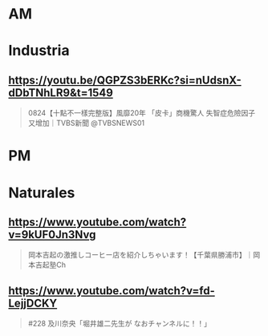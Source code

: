 # AM
# Industria

## https://youtu.be/QGPZS3bERKc?si=nUdsnX-dDbTNhLR9&t=1549

> 0824【十點不一樣完整版】風靡20年 「皮卡」商機驚人 失智症危險因子又增加｜TVBS新聞 ‪@TVBSNEWS01‬ 

# PM
# Naturales

## https://www.youtube.com/watch?v=9kUF0Jn3Nvg 

> 岡本吉起の激推しコーヒー店を紹介しちゃいます！【千葉県勝浦市】｜岡本吉起塾Ch 

## https://www.youtube.com/watch?v=fd-LejjDCKY

> #228 及川奈央「堀井雄二先生が なおチャンネルに！！」 

